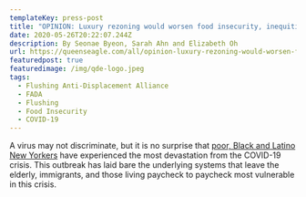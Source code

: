```yaml
---
templateKey: press-post
title: "OPINION: Luxury rezoning would worsen food insecurity, inequities in Flushing"
date: 2020-05-26T20:22:07.244Z
description: By Seonae Byeon, Sarah Ahn and Elizabeth Oh
url: https://queenseagle.com/all/opinion-luxury-rezoning-would-worsen-food-insecurity-inequities-flushing
featuredpost: true
featuredimage: /img/qde-logo.jpeg
tags:
  - Flushing Anti-Displacement Alliance
  - FADA
  - Flushing
  - Food Insecurity
  - COVID-19
---
```

A virus may not discriminate, but it is no surprise that [poor, Black and Latino New Yorkers](https://time.com/5814360/poor-new-york-city-neighborhoods-coronavirus/) have experienced the most devastation from the COVID-19 crisis. This outbreak has laid bare the underlying systems that leave the elderly, immigrants, and those living paycheck to paycheck most vulnerable in this crisis.